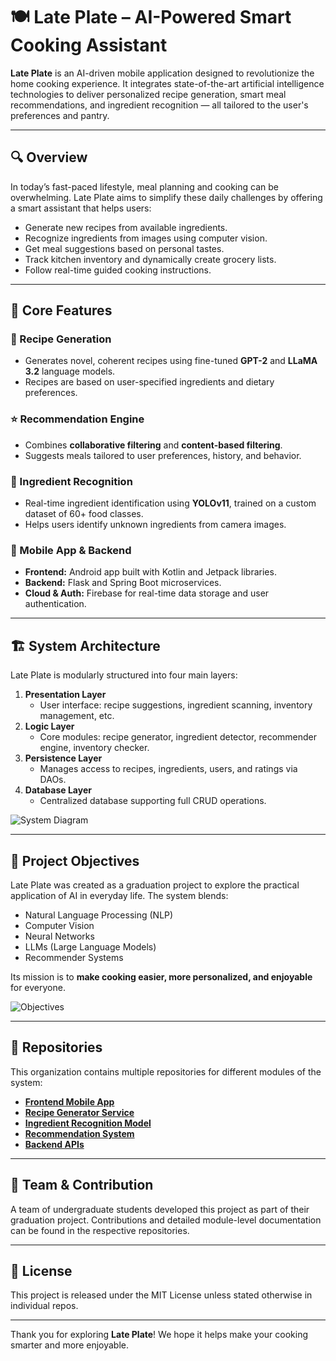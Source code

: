 # 🍽️ Late Plate – AI-Powered Smart Cooking Assistant

**Late Plate** is an AI-driven mobile application designed to revolutionize the home cooking experience. It integrates state-of-the-art artificial intelligence technologies to deliver personalized recipe generation, smart meal recommendations, and ingredient recognition — all tailored to the user's preferences and pantry.

---

## 🔍 Overview

In today’s fast-paced lifestyle, meal planning and cooking can be overwhelming. Late Plate aims to simplify these daily challenges by offering a smart assistant that helps users:

- Generate new recipes from available ingredients.
- Recognize ingredients from images using computer vision.
- Get meal suggestions based on personal tastes.
- Track kitchen inventory and dynamically create grocery lists.
- Follow real-time guided cooking instructions.

---

## 🧠 Core Features

### 📝 Recipe Generation
- Generates novel, coherent recipes using fine-tuned **GPT-2** and **LLaMA 3.2** language models.
- Recipes are based on user-specified ingredients and dietary preferences.

### ⭐ Recommendation Engine
- Combines **collaborative filtering** and **content-based filtering**.
- Suggests meals tailored to user preferences, history, and behavior.

### 🍅 Ingredient Recognition
- Real-time ingredient identification using **YOLOv11**, trained on a custom dataset of 60+ food classes.
- Helps users identify unknown ingredients from camera images.

### 📱 Mobile App & Backend
- **Frontend:** Android app built with Kotlin and Jetpack libraries.
- **Backend:** Flask and Spring Boot microservices.
- **Cloud & Auth:** Firebase for real-time data storage and user authentication.

---

## 🏗️ System Architecture

Late Plate is modularly structured into four main layers:

1. **Presentation Layer**
   - User interface: recipe suggestions, ingredient scanning, inventory management, etc.
2. **Logic Layer**
   - Core modules: recipe generator, ingredient detector, recommender engine, inventory checker.
3. **Persistence Layer**
   - Manages access to recipes, ingredients, users, and ratings via DAOs.
4. **Database Layer**
   - Centralized database supporting full CRUD operations.

![System Diagram](https://github.com/user-attachments/assets/f33b96ac-548f-422b-b133-aabbd1dc4459)

---

## 🎯 Project Objectives

Late Plate was created as a graduation project to explore the practical application of AI in everyday life. The system blends:

- Natural Language Processing (NLP)
- Computer Vision
- Neural Networks
- LLMs (Large Language Models)
- Recommender Systems

Its mission is to **make cooking easier, more personalized, and enjoyable** for everyone.

![Objectives](https://github.com/user-attachments/assets/dc3074aa-dbba-4bac-8dee-5ec6ebf71402)

---

## 📁 Repositories

This organization contains multiple repositories for different modules of the system:

- [**Frontend Mobile App**](https://github.com/Late-Plate/Mobile-App)
- [**Recipe Generator Service**](https://github.com/Late-Plate/AI-Models/tree/recipe-generation)
- [**Ingredient Recognition Model**](https://github.com/Late-Plate/AI-Models/tree/ingredient-detection)
- [**Recommendation System**](http://github.com/Late-Plate/AI-Models/tree/recipe-recommender)
- [**Backend APIs**](https://github.com/Late-Plate/Backend)

---

## 👥 Team & Contribution

A team of undergraduate students developed this project as part of their graduation project. Contributions and detailed module-level documentation can be found in the respective repositories.

---

## 📜 License

This project is released under the MIT License unless stated otherwise in individual repos.

---

Thank you for exploring **Late Plate**! We hope it helps make your cooking smarter and more enjoyable.
